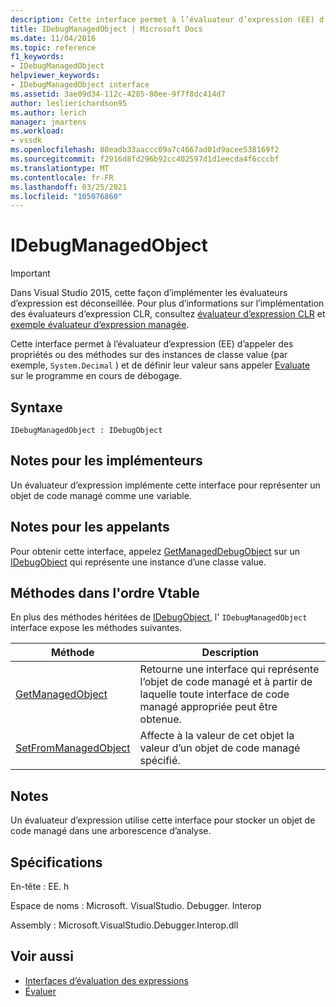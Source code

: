 ```yaml
---
description: Cette interface permet à l’évaluateur d’expression (EE) d’appeler des propriétés ou des méthodes sur des instances de classes de valeur (par exemple, System. Decimal) et de définir leur valeur sans appeler Evaluate sur le programme en cours de débogage.
title: IDebugManagedObject | Microsoft Docs
ms.date: 11/04/2016
ms.topic: reference
f1_keywords:
- IDebugManagedObject
helpviewer_keywords:
- IDebugManagedObject interface
ms.assetid: 3ae09d34-112c-4285-80ee-9f7f8dc414d7
author: leslierichardson95
ms.author: lerich
manager: jmartens
ms.workload:
- vssdk
ms.openlocfilehash: 88eadb33aaccc09a7c4667ad01d9acee538169f2
ms.sourcegitcommit: f2916d8fd296b92cc402597d1d1eecda4f6cccbf
ms.translationtype: MT
ms.contentlocale: fr-FR
ms.lasthandoff: 03/25/2021
ms.locfileid: "105076860"
---
```

# <a name="idebugmanagedobject"></a>IDebugManagedObject
> [!IMPORTANT]
> Dans Visual Studio 2015, cette façon d’implémenter les évaluateurs d’expression est déconseillée. Pour plus d’informations sur l’implémentation des évaluateurs d’expression CLR, consultez [évaluateur d’expression CLR](https://github.com/Microsoft/ConcordExtensibilitySamples/wiki/CLR-Expression-Evaluators) et [exemple évaluateur d’expression managée](https://github.com/Microsoft/ConcordExtensibilitySamples/wiki/Managed-Expression-Evaluator-Sample).

 Cette interface permet à l’évaluateur d’expression (EE) d’appeler des propriétés ou des méthodes sur des instances de classe value (par exemple, `System.Decimal` ) et de définir leur valeur sans appeler [Evaluate](../../../extensibility/debugger/reference/idebugfunctionobject-evaluate.md) sur le programme en cours de débogage.

## <a name="syntax"></a>Syntaxe

```
IDebugManagedObject : IDebugObject
```

## <a name="notes-for-implementers"></a>Notes pour les implémenteurs
 Un évaluateur d’expression implémente cette interface pour représenter un objet de code managé comme une variable.

## <a name="notes-for-callers"></a>Notes pour les appelants
 Pour obtenir cette interface, appelez [GetManagedDebugObject](../../../extensibility/debugger/reference/idebugobject-getmanageddebugobject.md) sur un [IDebugObject](../../../extensibility/debugger/reference/idebugobject.md) qui représente une instance d’une classe value.

## <a name="methods-in-vtable-order"></a>Méthodes dans l'ordre Vtable
 En plus des méthodes héritées de [IDebugObject](../../../extensibility/debugger/reference/idebugobject.md), l' `IDebugManagedObject` interface expose les méthodes suivantes.

|Méthode|Description|
|------------|-----------------|
|[GetManagedObject](../../../extensibility/debugger/reference/idebugmanagedobject-getmanagedobject.md)|Retourne une interface qui représente l’objet de code managé et à partir de laquelle toute interface de code managé appropriée peut être obtenue.|
|[SetFromManagedObject](../../../extensibility/debugger/reference/idebugmanagedobject-setfrommanagedobject.md)|Affecte à la valeur de cet objet la valeur d’un objet de code managé spécifié.|

## <a name="remarks"></a>Notes
 Un évaluateur d’expression utilise cette interface pour stocker un objet de code managé dans une arborescence d’analyse.

## <a name="requirements"></a>Spécifications
 En-tête : EE. h

 Espace de noms : Microsoft. VisualStudio. Debugger. Interop

 Assembly : Microsoft.VisualStudio.Debugger.Interop.dll

## <a name="see-also"></a>Voir aussi
- [Interfaces d’évaluation des expressions](../../../extensibility/debugger/reference/expression-evaluation-interfaces.md)
- [Évaluer](../../../extensibility/debugger/reference/idebugfunctionobject-evaluate.md)
